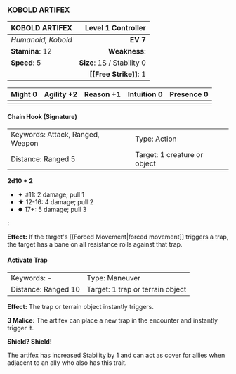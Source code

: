### KOBOLD ARTIFEX

| KOBOLD ARTIFEX     |     **Level 1 Controller** |
| :----------------- | -------------------------: |
| *Humanoid, Kobold* |                   **EV 7** |
| **Stamina**: 12    |              **Weakness**: |
| **Speed**: 5       | **Size**: 1S / Stability 0 |
|                    |     **[[Free Strike]]**: 1 |

| **Might** 0 | **Agility** +2 | **Reason** +1 | **Intuition** 0 | **Presence** 0 |
| ----------- | -------------- | ------------- | --------------- | -------------- |
|             |                |               |                 |                |

#### Chain Hook (Signature)

|                                  |                              |
| :------------------------------- | :--------------------------- |
| Keywords: Attack, Ranged, Weapon | Type: Action                 |
| Distance: Ranged 5               | Target: 1 creature or object |

**2d10 + 2**

- ✦ ≤11: 2 damage; pull 1
- ★ 12-16: 4 damage; pull 2
- ✸ 17+: 5 damage; pull 3

**:**

**Effect:** If the target's [[Forced Movement|forced movement]] triggers a trap, the target has a bane on all resistance rolls against that trap.

#### Activate Trap

|                     |                                  |
| :------------------ | :------------------------------- |
| Keywords: -         | Type: Maneuver                   |
| Distance: Ranged 10 | Target: 1 trap or terrain object |

**Effect:** The trap or terrain object instantly triggers.

**3 Malice:** The artifex can place a new trap in the encounter and instantly trigger it.

**Shield? Shield!**

The artifex has increased Stability by 1 and can act as cover for allies when adjacent to an ally who also has this trait.
